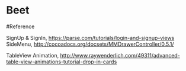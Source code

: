 Beet
========




#Reference

SignUp & SignIn, https://parse.com/tutorials/login-and-signup-views
SideMenu, http://cocoadocs.org/docsets/MMDrawerController/0.5.1/

TableView Animation, http://www.raywenderlich.com/49311/advanced-table-view-animations-tutorial-drop-in-cards